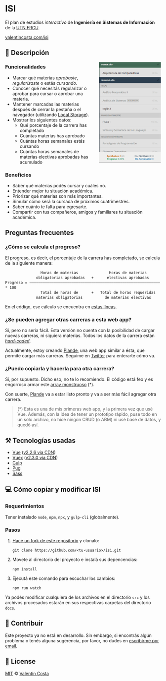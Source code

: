 # ISI

El plan de estudios _interactivo_ de **Ingeniería en Sistemas de Información** de la [UTN FRCU](https://www.frcu.utn.edu.ar/).

[valentincosta.com/isi](https://valentincosta.com/isi)

## 📜 Descripción

<img align="right" width="200" src="demo.gif" style="margin-left: 20px; margin-bottom: 20px;">

### Funcionalidades

- Marcar qué materias _aprobaste_, _regularizaste_ o estás _cursando_.
- Conocer qué necesitás regularizar o aprobar para cursar o aprobar una materia.
- Mantener marcadas las materias después de cerrar la pestaña o el navegador (utilizando [Local Storage](https://developer.mozilla.org/en-US/docs/Web/API/Window/localStorage)).
- Mostrar los siguientes datos:
  - Qué porcentaje de la carrera has completado
  - Cuántas materias has aprobado
  - Cuántas horas semanales estás cursando
  - Cuántas horas semanales de materias electivas aprobadas has acumulado

### Beneficios

- Saber qué materias podés cursar y cuáles no.
- Entender mejor tu situación académica.
- Priorizar qué materias son más importantes.
- Simular cómo será la cursada de próximos cuatrimestres.
- Saber cuánto te falta para egresarte.
- Compartir con tus compañeros, amigos y familiares tu situación académica.

## Preguntas frecuentes

### ¿Cómo se calcula el progreso?

El progreso, es decir, el porcentaje de la carrera has completado, se calcula de la siguiente manera:

```
                Horas de materias              Horas de materias
              obligatorias aprobadas   +      electivas aprobadas
Progreso = ——————————————————————————————————————————————————————————— * 100
                Total de horas de      +   Total de horas requeridas
              materias obligatorias          de materias electivas
```

En el código, ese cálculo se encuentra en [estas líneas](https://github.com/valentincostam/isi/blob/master/src/js/main.js#L295-L301).

### ¿Se pueden agregar otras carreras a esta web app?

Sí, pero no sería fácil. Esta versión no cuenta con la posibilidad de cargar nuevas carreras, ni siquiera materias. Todos los datos de la carrera están [_hard-coded_](https://es.wikipedia.org/wiki/Hard_code).

Actualmente, estoy creando [Plande](https//plande.app), una web app similar a ésta, que permite cargar más carreras. Seguime en [Twitter](https://twitter.com/valentincostam) para enterarte cómo va.

### ¿Puedo copiarla y hacerla para otra carrera?

Sí, por supuesto. Dicho eso, no te lo recomiendo. El código está feo y es engorroso armar este [array monstruoso](https://github.com/valentincostam/isi/blob/master/src/js/main.js#L1-L75) (\*).

Con suerte, [Plande](https//plande.app) va a estar listo pronto y va a ser más fácil agregar otra carrera.

> (\*) Esta es una de mis primeras web app, y la primera vez que usé Vue. Además, con la idea de tener un prototipo rápido, puse todo en un solo archivo, no hice ningún CRUD (o ABM) ni usé base de datos, y quedó así.

## ⚒️ Tecnologías usadas

- [Vue](https://vuejs.org/) ([v2.2.6 via CDN](https://github.com/valentincostam/isi/blob/master/src/pug/index.pug#L252))
- [Vuex](https://vuex.vuejs.org/) ([v2.3.0 via CDN](https://github.com/valentincostam/isi/blob/master/src/pug/index.pug#L253))
- [Gulp](https://gulpjs.com/)
- [Pug](https://pugjs.org/)
- [Sass](https://sass-lang.com/)

## 💻 Cómo copiar y modificar ISI

### Requerimientos

Tener instalado `node`, `npm`, `npx`, y `gulp-cli` (globalmente).

### Pasos

1. [Hacé un fork de este repositorio](https://docs.github.com/en/get-started/quickstart/fork-a-repo) y clonalo:

   ```
   git clone https://github.com/<tu-usuario>/isi.git
   ```

2. Movete al directorio del proyecto e instalá sus depencencias:

   ```
   npm install
   ```

3. Ejecutá este comando para escuchar los cambios:

   ```
   npm run watch
   ```

Ya podés modificar cualquiera de los archivos en el directorio `src` y los archivos procesados estarán en sus respectivas carpetas del directorio `docs`.

## 🤝 Contribuir

Este proyecto ya no está en desarrollo. Sin embargo, si encontrás algún problema o tenés alguna sugerencia, por favor, no dudes en [escribirme por email](mailto:valentincostam@gmail.com).

## 📝 License

[MIT](https://github.com/valentincostam/isi/blob/main/LICENSE) © [Valentín Costa](https://valentincosta.com)
